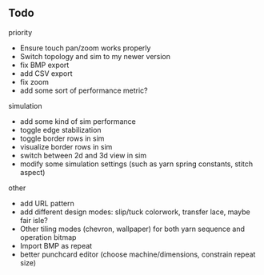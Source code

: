 ## Todo

priority

- Ensure touch pan/zoom works properly
- Switch topology and sim to my newer version
- fix BMP export
- add CSV export
- fix zoom
- add some sort of performance metric?

simulation

- add some kind of sim performance
- toggle edge stabilization
- toggle border rows in sim
- visualize border rows in sim
- switch between 2d and 3d view in sim
- modify some simulation settings (such as yarn spring constants, stitch aspect)

other

- add URL pattern
- add different design modes: slip/tuck colorwork, transfer lace, maybe fair
  isle?
- Other tiling modes (chevron, wallpaper) for both yarn sequence and operation
  bitmap
- Import BMP as repeat
- better punchcard editor (choose machine/dimensions, constrain repeat size)
